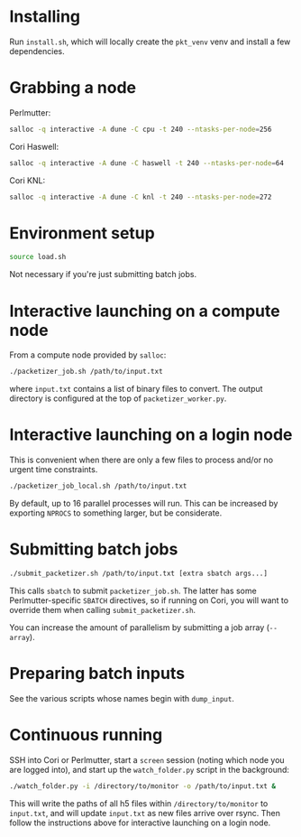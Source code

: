 # Installing

Run `install.sh`, which will locally create the `pkt_venv` venv and install a
few dependencies.


# Grabbing a node


Perlmutter:

``` bash
salloc -q interactive -A dune -C cpu -t 240 --ntasks-per-node=256
```

Cori Haswell:

``` bash
salloc -q interactive -A dune -C haswell -t 240 --ntasks-per-node=64
```

Cori KNL:

``` bash
salloc -q interactive -A dune -C knl -t 240 --ntasks-per-node=272
```


# Environment setup

``` bash
source load.sh
```

Not necessary if you're just submitting batch jobs.


# Interactive launching on a compute node

From a compute node provided by `salloc`:

``` bash
./packetizer_job.sh /path/to/input.txt
```

where `input.txt` contains a list of binary files to convert. The output
directory is configured at the top of `packetizer_worker.py`.


# Interactive launching on a login node

This is convenient when there are only a few files to process and/or no urgent
time constraints.

``` bash
./packetizer_job_local.sh /path/to/input.txt
```

By default, up to 16 parallel processes will run. This can be increased by
exporting `NPROCS` to something larger, but be considerate.


# Submitting batch jobs

``` bash
./submit_packetizer.sh /path/to/input.txt [extra sbatch args...]
```

This calls `sbatch` to submit `packetizer_job.sh`. The latter has some
Perlmutter-specific `SBATCH` directives, so if running on Cori, you will want to
override them when calling `submit_packetizer.sh`.

You can increase the amount of parallelism by submitting a job array
(`--array`).


# Preparing batch inputs

See the various scripts whose names begin with `dump_input`.

# Continuous running

SSH into Cori or Perlmutter, start a `screen` session (noting which node you are
logged into), and start up the `watch_folder.py` script in the background:

``` bash
./watch_folder.py -i /directory/to/monitor -o /path/to/input.txt &
```

This will write the paths of all h5 files within `/directory/to/monitor` to
`input.txt`, and will update `input.txt` as new files arrive over rsync. Then
follow the instructions above for interactive launching on a login node.
